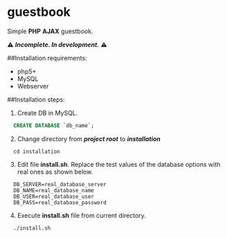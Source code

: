 # guestbook
Simple **PHP** **AJAX** guestbook.

:warning: _**Incomplete. In development.**_ :warning:

##Installation requirements:
- php5+
- MySQL
- Webserver

##Installation steps:

1. Create DB in MySQL.
  
  ```sql
    CREATE DATABASE `db_name`;
  ```
  
2. Change directory from ___project root___ to ___installation___  
  
  ```shell
    cd installation
  ```
  
3. Edit file __install.sh__. Replace the test values of the database options with real ones as shown below.
  
  ```shell
    DB_SERVER=real_database_server
    DB_NAME=real_database_name
    DB_USER=real_database_user
    DB_PASS=real_database_password
  ```
  
4. Execute __install.sh__ file from current directory.
  
  ```shell
    ./install.sh
  ```
